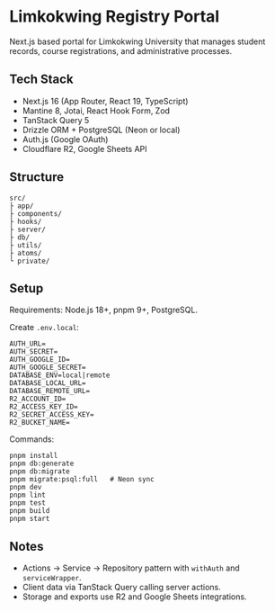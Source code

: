 # Limkokwing Registry Portal

Next.js based portal for Limkokwing University that manages student records, course registrations, and administrative processes.

## Tech Stack

- Next.js 16 (App Router, React 19, TypeScript)
- Mantine 8, Jotai, React Hook Form, Zod
- TanStack Query 5
- Drizzle ORM + PostgreSQL (Neon or local)
- Auth.js (Google OAuth)
- Cloudflare R2, Google Sheets API

## Structure

```
src/
├ app/
├ components/
├ hooks/
├ server/
├ db/
├ utils/
├ atoms/
└ private/
```

## Setup

Requirements: Node.js 18+, pnpm 9+, PostgreSQL.

Create `.env.local`:

```
AUTH_URL=
AUTH_SECRET=
AUTH_GOOGLE_ID=
AUTH_GOOGLE_SECRET=
DATABASE_ENV=local|remote
DATABASE_LOCAL_URL=
DATABASE_REMOTE_URL=
R2_ACCOUNT_ID=
R2_ACCESS_KEY_ID=
R2_SECRET_ACCESS_KEY=
R2_BUCKET_NAME=
```

Commands:

```
pnpm install
pnpm db:generate
pnpm db:migrate
pnpm migrate:psql:full   # Neon sync
pnpm dev
pnpm lint
pnpm test
pnpm build
pnpm start
```

## Notes

- Actions → Service → Repository pattern with `withAuth` and `serviceWrapper`.
- Client data via TanStack Query calling server actions.
- Storage and exports use R2 and Google Sheets integrations.

